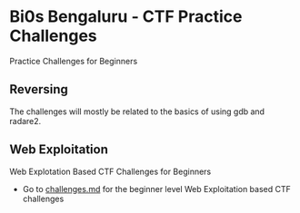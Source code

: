 # Bi0s Bengaluru - CTF Practice Challenges
Practice Challenges for Beginners

## Reversing 
The challenges will mostly be related to the basics of using gdb and radare2.

## Web Exploitation
Web Explotation Based CTF Challenges for Beginners

- Go to [challenges.md](https://github.com/vineeth-krishnan/CTFWebBeginners/blob/master/webChallenges.md) for the beginner level Web Exploitation based CTF challenges
